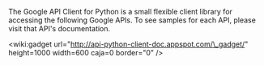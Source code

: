 The Google API Client for Python is a small flexible client library for accessing the following Google APIs. To see samples for each API, please visit that API's documentation.

&lt;wiki:gadget url="http://api-python-client-doc.appspot.com/\_gadget/" height=1000 width=600 caja=0 border="0" /&gt;